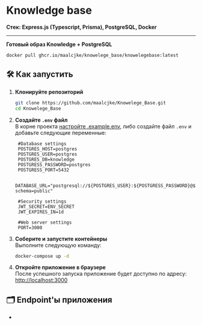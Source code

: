 # Knowledge base

**Стек: Express.js (Typescript, Prisma), PostgreSQL, Docker**

--------

**Готовый образ Knowledge + PostgreSQL**  
   ```dotenv
   docker pull ghcr.io/maalcjke/knowelege_base/knowelegebase:latest
   ```

## 🛠️ Как запустить  

1. **Клонируйте репозиторий**  
   ```bash  
   git clone https://github.com/maalcjke/Knowelege_Base.git
   cd Knowelege_Base
   ```  

2. **Создайте `.env` файл**  
   В корне проекта [настройте .example.env](https://github.com/maalcjke/Knowelege_Base/blob/master/.example.env), либо создайте файл `.env` и добавьте следующие переменные:
   ```dotenv  
    #Database settings
    POSTGRES_HOST=postgres
    POSTGRES_USER=postgres
    POSTGRES_DB=knowledge
    POSTGRESS_PASSWORD=postgres
    POSTGRESS_PORT=5432
    
    DATABASE_URL="postgresql://${POSTGRES_USER}:${POSTGRESS_PASSWORD}@${POSTGRES_HOST}:${POSTGRESS_PORT}/${POSTGRES_DB}?schema=public"
    
    #Security settings
    JWT_SECRET=ENV_SECRET
    JWT_EXPIRES_IN=1d
    
    #Web server settings
    PORT=3000
   ```  

4. **Соберите и запустите контейнеры**  
   Выполните следующую команду:  
   ```bash  
   docker-compose up -d
   ```  

5. **Откройте приложение в браузере**  
   После успешного запуска приложение будет доступно по адресу:  
   [http://localhost:3000](http://localhost:3000) 
   

## 🗂️ Endpoint'ы приложения  

- 
